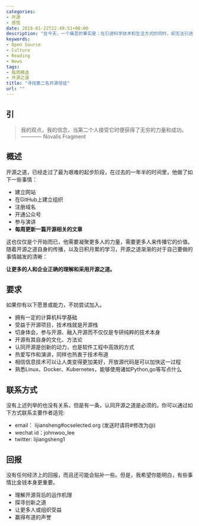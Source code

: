 ```yaml
---
categories:
- 开源
- 感悟
date: 2018-01-22T22:49:51+08:00
description: "在今天，一个痛苦的事实是：在引进科学技术和生活方式的同时，却无法引进精神的觉悟，无法引进正义的力量，无法引进灵魂。--艾未未"
keywords:
- Open Source
- Culture
- Reading
- News
tags:
- 每周精选
- 开源之道
title: "寻找第二名开源信徒"
url: ""
---
```


## 引

> 我的观点，我的信念，当第二个人接受它时便获得了无穷的力量和成功。   ———— Novalis Fragment

## 概述

开源之道，已经走过了最为艰难的起步阶段，在过去的一年半的时间里，他做了如下一些事情：

* 建立网站
* 在GitHub上建立组织
* 注册域名
* 开通公众号
* 参与演讲
* **每周更新一篇开源相关的文章**

这也仅仅是个开始而已，他需要凝聚更多人的力量，需要更多人来传播它的价值。随着开源之道自身的传播，以及日积月累的学习，开源之道渐渐的对于自己要做的事情越发的清晰：

**让更多的人和企业正确的理解和采用开源之道。**

## 要求

如果你有以下愿景或能力，不妨尝试加入。

* 拥有一定的计算机科学基础
* 受益于开源项目，技术栈就是开源栈
* 切身体会，参与开源、融入开源而不仅仅是专研纯粹的技术本身
* 开源有其自身的文化、方法论
* 认同开源是创新的动力，也是软件工程中高效的方式
* 热爱写作和演讲，同样也热衷于技术布道
* 相信信息技术可以让人类变得更加美好，开放源代码是可以加快这一过程
* 熟悉Linux、Docker、Kubernetes，能够使用诸如Python,go等写点什么

## 联系方式

没有上述列举的也没有关系，但是有一条，认同开源之道是必须的。你可以通过如下方式联系主要作者适兕:

- email： lijiansheng#ocselected.org (发送时请将#修改为@)
- wechat id：johnwoo_lee
- twitter: lijiangsheng1


## 回报

没有任何经济上的回报，而且还可能会贴补一些。但是，我希望你能明白，有些事情比金钱本身更重要。

* 理解开源背后的运作机理
* 探寻创新之道
* 让更多人或组织受益
* 赢得布道的声誉
